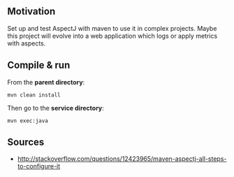 ## Motivation

Set up and test AspectJ with maven to use it in complex projects.
Maybe this project will evolve into a web application which logs
or apply metrics with aspects.

## Compile & run

From the **parent directory**:

`mvn clean install`

Then go to the **service directory**:

`mvn exec:java`

## Sources
* http://stackoverflow.com/questions/12423965/maven-aspectj-all-steps-to-configure-it
